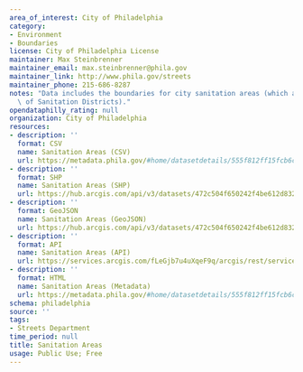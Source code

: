 ```yaml
---
area_of_interest: City of Philadelphia
category:
- Environment
- Boundaries
license: City of Philadelphia License
maintainer: Max Steinbrenner
maintainer_email: max.steinbrenner@phila.gov
maintainer_link: http://www.phila.gov/streets
maintainer_phone: 215-686-8287
notes: "Data includes the boundaries for city sanitation areas (which are aggregations\
  \ of Sanitation Districts)."
opendataphilly_rating: null
organization: City of Philadelphia
resources:
- description: ''
  format: CSV
  name: Sanitation Areas (CSV)
  url: https://metadata.phila.gov/#home/datasetdetails/555f812ff15fcb6c6ed4411f/representationdetails/55438a869b989a05172d0d02/
- description: ''
  format: SHP
  name: Sanitation Areas (SHP)
  url: https://hub.arcgis.com/api/v3/datasets/472c504f650242f4be612d8320b89c86_0/downloads/data?format=shp&spatialRefId=2272&where=1%3D1
- description: ''
  format: GeoJSON
  name: Sanitation Areas (GeoJSON)
  url: https://hub.arcgis.com/api/v3/datasets/472c504f650242f4be612d8320b89c86_0/downloads/data?format=geojson&spatialRefId=4326&where=1%3D1
- description: ''
  format: API
  name: Sanitation Areas (API)
  url: https://services.arcgis.com/fLeGjb7u4uXqeF9q/arcgis/rest/services/Sanitation_Areas/FeatureServer/0/query?outFields=*&where=1%3D1
- description: ''
  format: HTML
  name: Sanitation Areas (Metadata)
  url: https://metadata.phila.gov/#home/datasetdetails/555f812ff15fcb6c6ed4411f/representationdetails/55438a869b989a05172d0d02/
schema: philadelphia
source: ''
tags:
- Streets Department
time_period: null
title: Sanitation Areas
usage: Public Use; Free
---
```

